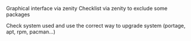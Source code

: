 Graphical interface via zenity
Checklist via zenity to exclude some packages


Check system used and use the correct way to upgrade system (portage, apt, rpm, pacman...)
